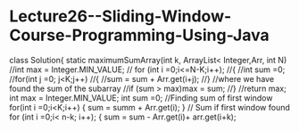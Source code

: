 # Lecture26--Sliding-Window-Course-Programming-Using-Java
class Solution{
    static maximumSumArray(int k, ArrayList< Integer,Arr, int N)
    //int max = Integer.MIN_VALUE;
    // for (int i =0;i<=N-K;i++);
    //{
    //int sum =0;
    //for(int j =0; j<K;j++)
    //{
    //sum  = sum + Arr.get(i+j);
    //}
    //where we have found the sum of the subarray
    //if (sum > max)max = sum;
    //}
    //return max;
    int max =  Integer.MIN_VALUE;
    int sum =0;
    //Finding sum of first window
    for(int i =0;i<K;i++)
    {
       sum = summ + Arr.get(i);
    }
    // Sum if first window found
    for (int i =0;i< n-k; i++);
    {
      sum = sum - Arr.get(i)+ arr.get(i+k);
